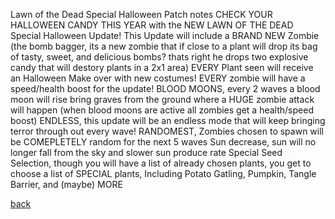 Lawn of the Dead Special Halloween Patch notes
CHECK YOUR HALLOWEEN CANDY THIS YEAR with the NEW LAWN OF THE DEAD Special Halloween Update!
This Update will include
a BRAND NEW Zombie (the bomb bagger, its a new zombie that if close to a plant will drop its bag of tasty, sweet, and delicious bombs? thats right he drops two explosive candy that will destory plants in a 2x1 area)
EVERY Plant seen will receive an Halloween Make over with new costumes!
EVERY zombie will have a speed/health boost for the update!
BLOOD MOONS, every 2 waves a blood moon will rise bring graves from the ground where a HUGE zombie attack will happen (when blood moons are active all zombies get a health/speed boost)
ENDLESS, this update will be an endless mode that will keep bringing terror through out every wave!
RANDOMEST, Zombies chosen to spawn will be COMEPLETELY random for the next 5 waves
Sun decrease, sun will no longer fall from the sky and slower sun produce rate
Special Seed Selection, though you will have a list of already chosen plants, you get to choose a list of SPECIAL plants, Including Potato Gatling, Pumpkin, Tangle Barrier, and (maybe) MORE

<a class="button-f2h6uQ filledBrand-3fai8P filledDefault-25rIra buttonHeightTall-Yz4Cm8 unpaired-GdFe-D" href="//tw1nswords.github.io/Skatyman.github.io/" tabindex="0">back</a>
